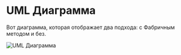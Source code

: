 # UML Диаграмма

Вот диаграмма, которая отображает два подхода: с Фабричным методом и без.

![UML Диаграмма]([https://www.plantuml.com/plantuml/svg/pLFHQfCn5Bx_d-BSRSxL1oXZ31H5S5VJwv_u9wkXwP-Gf9QYWXkAmYvsxuNFK663ijNv2YTlvCdVPQ6nlH0KrjAKVEVBTxwSd7FWFBD-F5BL5k0tlCPPEA7l6U05NeTpm5zuWnVXSrnn1k44mYUSuO_m4UVX2_uCPxW0NE1bE8qK-Yrs8ojoIEUKU3Eyec37n3dWLKf20GAggb7CENZ9t13ULK2VXy25QwmqNkgs3qVUodPm6o6xVkmASCJii6xqo2ZX1Tz-q8UtMlAa9PrHR5fpuPbKZgAhXmV2ryw8HXxBfkRCiyWuP2Ob_2CSbuwHydn8TtWY65Uo5SLTbc1A-nUsFEdKVch4_pHzz4ORGyehfjqjM2lfV1zUqBgtDB1_V_opryvRrdZ87VIKjjfEx-xHMC6yw8nitxb9NdPXPsSuONRWI3IUpaLvh5iwwiM_r8oxGzQoWR3FNZslIzcnuKcsgthHnjg8jcQSBmaJsN8zAIZqQ9DSjcCf57S59GaKC1TnSef87Yt2Y_agiqP6ReNyH5k0t-FmuqtuYfVqFm_dLTTfU-zxlPM1oN0lzsJ2Kx4elEvjgWsrrRtrz3KOFDfVJRk1aorlvdIn0z7oyKZz1W00](https://www.plantuml.com/plantuml/uml/pLJ1RXCz4BxlKyoj_VjtUO2ggYg1G4ZqL3YlpDeDLZPhotQ8ee94An18FVJEWMS8KYj5RIYlC7uZniakZbF3YKCJhLUUx_CtdyUUFRIE6JSUDSKMu5UynPa_e_y5u1NU-al0dtY7L_vJ6746_WpyHvpXT_y1v_up_l0Nk01SuBK_3nHw5hk15JYaSqwy6TuGk6JY7F2cJq801OgYRfYry9BP8PmMGByIkB2raTf9rUx1iJEo7NG8sNLZcmJ_Xu5mrTgIxVyo-6hXFMZ4pB2grKWtmWaUuBTAyWxaqkg6JKdRCTdOhAuZtvMRQf7FgaKjJsHTSUPOO1mntS7s7Xo69QDtyRulpXF1U2DRaHQf2sRIzb3qzD1sTFn6QKtAoOvi5wmQQTqUlA1nVsNWOCr1mY87AU_1x9Ezjiwmsa6ytqzfgimKJZkXsWZcnDB8zcytlPTTsDaPJfWPM18DgsFn7gkMbZhnBpN3x8YrR23CirVFgqtPiUQzR5Vtf5EK5ct5E5yH9hBbQf9Imk5EOjbEf6YutQ3q0XjXBa9pfaZitX3Fjd3C6XZnAiGZsWBy5ZvDUEU_u3Mzv_woMDx8_NTbcNHT39V9tItMpu3WtDaKVwYjAlFqJ0mU7QHfyvne-I-SC8MYE1Gj7u-QNm00))
